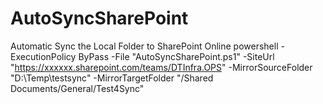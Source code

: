 # AutoSyncSharePoint
Automatic Sync the Local Folder to SharePoint Online
powershell -ExecutionPolicy ByPass -File "AutoSyncSharePoint.ps1" -SiteUrl "https://xxxxxx.sharepoint.com/teams/DTInfra.OPS" -MirrorSourceFolder "D:\Temp\testsync" -MirrorTargetFolder "/Shared Documents/General/Test4Sync"
